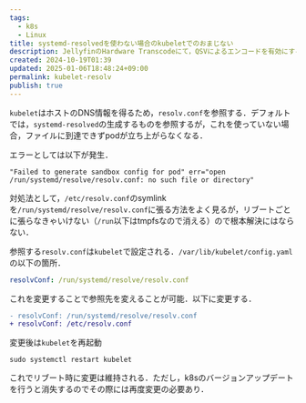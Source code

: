```yaml
---
tags:
  - k8s
  - Linux
title: systemd-resolvedを使わない場合のkubeletでのおまじない
description: JellyfinのHardware Transcodeにて，QSVによるエンコードを有効にするとTranscodeを必要とする条件で再生に失敗する際の対処
created: 2024-10-19T01:39
updated: 2025-01-06T18:48:24+09:00
permalink: kubelet-resolv
publish: true
---
```


`kubelet`はホストのDNS情報を得るため，`resolv.conf`を参照する．デフォルトでは，`systemd-resolved`の生成するものを参照するが，これを使っていない場合，ファイルに到達できずpodが立ち上がらなくなる．

エラーとしては以下が発生．

```
"Failed to generate sandbox config for pod" err="open /run/systemd/resolve/resolv.conf: no such file or directory"
```

対処法として，`/etc/resolv.conf`のsymlinkを`/run/systemd/resolve/resolv.conf`に張る方法をよく見るが，リブートごとに張らなきゃいけない（`/run`以下はtmpfsなので消える）ので根本解決にはならない．

参照する`resolv.conf`は`kubelet`で設定される．`/var/lib/kubelet/config.yaml`の以下の箇所．

```yaml
resolvConf: /run/systemd/resolve/resolv.conf
```

これを変更することで参照先を変えることが可能．以下に変更する．

```diff
- resolvConf: /run/systemd/resolve/resolv.conf
+ resolvConf: /etc/resolv.conf
```

変更後は`kubelet`を再起動

```
sudo systemctl restart kubelet
```

これでリブート時に変更は維持される．ただし，k8sのバージョンアップデートを行うと消失するのでその際には再度変更の必要あり．
